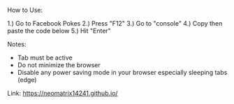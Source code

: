 How to Use:

1.) Go to Facebook Pokes
2.) Press "F12"
3.) Go to "console"
4.) Copy then paste the code below
5.) Hit "Enter"


Notes:

- Tab must be active
- Do not minimize the browser
- Disable any power saving mode in your browser especially sleeping tabs (edge)

Link: https://neomatrix14241.github.io/
